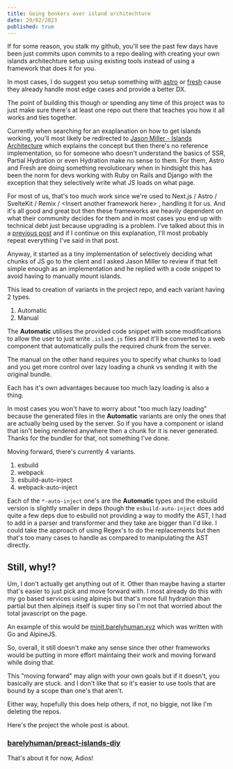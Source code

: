 ```yaml
---
title: Going bonkers over island architechture
date: 20/02/2023
published: true
---
```


If for some reason, you stalk my github, you'll see the past few days have been just commits upon commits to a repo dealing with creating your own
islands architechture setup using existing tools instead of using a framework that does it for you.

In most cases, I do suggest you setup something with [astro](https://astro.build/) or [fresh](https://fresh.deno.dev/) cause they already handle most
edge cases and provide a better DX.

The point of building this though or spending any time of this project was to just make sure there's at least one repo out there that teaches you how
it all works and ties together.

Currently when searching for an exaplanation on how to get islands working, you'll most likely be redirected to
[Jason Miller - Islands Architecture](https://jasonformat.com/islands-architecture/) which explains the concept but then there's no reference
implementation, so for someone who doesn't understand the basics of SSR, Partial Hydration or even Hydration make no sense to them. For them, Astro
and Fresh are doing something revolutionary when in hindsight this has been the norm for devs working with Ruby on Rails and Django with the exception
that they selectively write what JS loads on what page.

For most of us, that's too much work since we're used to Next.js / Astro / SvelteKit / Remix / \<Insert another framework here\> , handling it for us.
And it's all good and great but then these frameworks are heavily dependent on what their community decides for them and in most cases you end up with
technical debt just because upgrading is a problem. I've talked about this in a
[previous post](https://reaper.is/writing/20230207-decisions-and-updates-january-2023#preact-ssr) and if I continue on this explanation, I'll most
probably repeat everything I've said in that post.

Anyway, it started as a tiny implementation of selectively deciding what chunks of JS go to the client and I asked Jason Miller to review if that felt
simple enough as an implementation and he replied with a code snippet to avoid having to manually mount islands.

This lead to creation of variants in the project repo, and each variant having 2 types.

1. Automatic
2. Manual

The **Automatic** utilises the provided code snippet with some modifications to allow the user to just write `.island.js` files and it'll be converted
to a web component that automatically pulls the required chunk from the server.

The manual on the other hand requires you to specify what chunks to load and you get more control over lazy loading a chunk vs sending it with the
original bundle.

Each has it's own advantages because too much lazy loading is also a thing.

In most cases you won't have to worry about "too much lazy loading" because the generated files in the **Automatic** variants are only the ones that
are actually being used by the server. So if you have a component or island that isn't being rendered anywhere then a chunk for it is never generated.
Thanks for the bundler for that, not something I've done.

Moving forward, there's currently 4 variants.

1. esbuild
2. webpack
3. esbuild-auto-inject
4. webpack-auto-inject

Each of the `*-auto-inject` one's are the **Automatic** types and the esbuild version is slightly smaller in deps though the `esbuild-auto-inject`
does add quite a few deps due to esbuild not providing a way to modify the AST, I had to add in a parser and transformer and they take are bigger than
I'd like. I could take the approach of using Regex's to do the replacements but then that's too many cases to handle as compared to manipulating the
AST directly.

## Still, why!?

Um, I don't actually get anything out of it. Other than maybe having a starter that's easier to just pick and move forward with. I most already do
this with my go based services using alpinejs but that's more full hydration than partial but then alpinejs itself is super tiny so I'm not that
worried about the total javascript on the page.

An example of this would be [minit.barelyhuman.xyz](https://minit.barelyhuman.xyz/) which was written with Go and AlpineJS.

So, overall, it still doesn't make any sense since ther other frameworks would be putting in more effort maintaing their work and moving forward while
doing that.

This "moving forward" may align with your own goals but if it doesn't, you basically are stuck. and I don't like that so it's easier to use tools that
are bound by a scope than one's that aren't.

Either way, hopefully this does help others, if not, no biggie, not like I'm deleting the repos.

Here's the project the whole post is about.

### [barelyhuman/preact-islands-diy](https://github.com/barelyhuman/preact-islands-diy)

That's about it for now, Adios!
